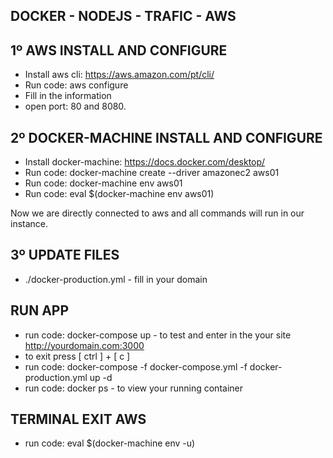 ## DOCKER - NODEJS - TRAFIC - AWS

## 1º AWS INSTALL AND CONFIGURE
- Install aws cli: https://aws.amazon.com/pt/cli/
- Run code: aws configure
- Fill in the information
- open port: 80 and 8080.

## 2º DOCKER-MACHINE INSTALL AND CONFIGURE
- Install docker-machine: https://docs.docker.com/desktop/
- Run code: docker-machine create --driver amazonec2 aws01
- Run code: docker-machine env aws01
- Run code: eval $(docker-machine env aws01)

Now we are directly connected to aws and all commands will run in our instance.

## 3º UPDATE FILES
 - ./docker-production.yml - fill in your domain

## RUN APP
- run code: docker-compose up - to test and enter in the your site http://yourdomain.com:3000
- to exit press [ ctrl ] + [ c ]
- run code: docker-compose -f docker-compose.yml -f docker-production.yml up -d
- run code: docker ps - to view your running container

## TERMINAL EXIT AWS
- run code: eval $(docker-machine env -u)



